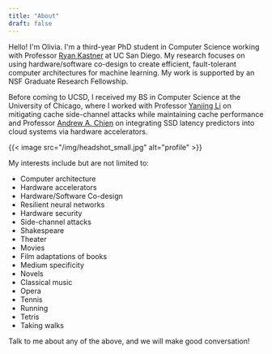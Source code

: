```yaml
---
title: "About"
draft: false
---
```


Hello! 
I'm Olivia. 
I'm a third-year PhD student in Computer Science working with Professor [Ryan Kastner][1] at UC San Diego. 
My research focuses on using hardware/software co-design to create efficient, fault-tolerant computer architectures for machine learning. 
My work is supported by an NSF Graduate Research Fellowship. 

Before coming to UCSD, I received my BS in Computer Science at the University of Chicago, where I worked with Professor [Yanjing Li][2] on mitigating cache side-channel attacks while maintaining cache performance and Professor [Andrew A. Chien][3] on integrating SSD latency predictors into cloud systems via hardware accelerators. 

{{< image src="/img/headshot_small.jpg" alt="profile" >}}

My interests include but are not limited to:

* Computer architecture
* Hardware accelerators
* Hardware/Software Co-design
* Resilient neural networks
* Hardware security
* Side-channel attacks
* Shakespeare
* Theater
* Movies
* Film adaptations of books
* Medium specificity
* Novels
* Classical music
* Opera
* Tennis
* Running
* Tetris
* Taking walks

Talk to me about any of the above, and we will make good conversation! 

[1]: http://kastner.ucsd.edu
[2]: http://people.cs.uchicago.edu/~yanjingl/index.html
[3]: http://people.cs.uchicago.edu/~aachien/lssg/people/andrew-chien/